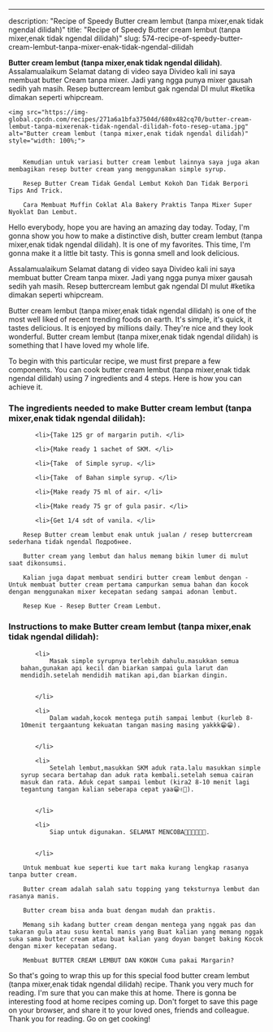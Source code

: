 ---
description: "Recipe of Speedy Butter cream lembut (tanpa mixer,enak tidak ngendal dilidah)"
title: "Recipe of Speedy Butter cream lembut (tanpa mixer,enak tidak ngendal dilidah)"
slug: 574-recipe-of-speedy-butter-cream-lembut-tanpa-mixer-enak-tidak-ngendal-dilidah

<p>
	<strong>Butter cream lembut (tanpa mixer,enak tidak ngendal dilidah)</strong>. 
	Assalamualaikum Selamat datang di video saya Divideo kali ini saya membuat butter Cream tanpa mixer. Jadi yang ngga punya mixer gausah sedih yah masih. Resep buttercream lembut gak ngendal DI mulut #ketika dimakan seperti whipcream.
</p>
<p>
	
	<img src="https://img-global.cpcdn.com/recipes/271a6a1bfa37504d/680x482cq70/butter-cream-lembut-tanpa-mixerenak-tidak-ngendal-dilidah-foto-resep-utama.jpg" alt="Butter cream lembut (tanpa mixer,enak tidak ngendal dilidah)" style="width: 100%;">
	
	
		Kemudian untuk variasi butter cream lembut lainnya saya juga akan membagikan resep butter cream yang menggunakan simple syrup.
	
		Resep Butter Cream Tidak Gendal Lembut Kokoh Dan Tidak Berpori Tips And Trick.
	
		Cara Membuat Muffin Coklat Ala Bakery Praktis Tanpa Mixer Super Nyoklat Dan Lembut.
	
</p>
<p>
	Hello everybody, hope you are having an amazing day today. Today, I'm gonna show you how to make a distinctive dish, butter cream lembut (tanpa mixer,enak tidak ngendal dilidah). It is one of my favorites. This time, I'm gonna make it a little bit tasty. This is gonna smell and look delicious.
</p>
	
<p>
	Assalamualaikum Selamat datang di video saya Divideo kali ini saya membuat butter Cream tanpa mixer. Jadi yang ngga punya mixer gausah sedih yah masih. Resep buttercream lembut gak ngendal DI mulut #ketika dimakan seperti whipcream.
</p>
<p>
	Butter cream lembut (tanpa mixer,enak tidak ngendal dilidah) is one of the most well liked of recent trending foods on earth. It's simple, it's quick, it tastes delicious. It is enjoyed by millions daily. They're nice and they look wonderful. Butter cream lembut (tanpa mixer,enak tidak ngendal dilidah) is something that I have loved my whole life.
</p>

<p>
To begin with this particular recipe, we must first prepare a few components. You can cook butter cream lembut (tanpa mixer,enak tidak ngendal dilidah) using 7 ingredients and 4 steps. Here is how you can achieve it.
</p>

<h3>The ingredients needed to make Butter cream lembut (tanpa mixer,enak tidak ngendal dilidah):</h3>

<ol>
	
		<li>{Take 125 gr of margarin putih. </li>
	
		<li>{Make ready 1 sachet of SKM. </li>
	
		<li>{Take  of Simple syrup. </li>
	
		<li>{Take  of Bahan simple syrup. </li>
	
		<li>{Make ready 75 ml of air. </li>
	
		<li>{Make ready 75 gr of gula pasir. </li>
	
		<li>{Get 1/4 sdt of vanila. </li>
	
</ol>
<p>
	
		Resep Butter cream lembut enak untuk jualan / resep buttercream sederhana tidak ngendal Подробнее.
	
		Butter cream yang lembut dan halus memang bikin lumer di mulut saat dikonsumsi.
	
		Kalian juga dapat membuat sendiri butter cream lembut dengan -Untuk membuat butter cream pertama campurkan semua bahan dan kocok dengan menggunakan mixer kecepatan sedang sampai adonan lembut.
	
		Resep Kue - Resep Butter Cream Lembut.
	
</p>

<h3>Instructions to make Butter cream lembut (tanpa mixer,enak tidak ngendal dilidah):</h3>

<ol>
	
		<li>
			Masak simple syrupnya terlebih dahulu.masukkan semua bahan,gunakan api kecil dan biarkan sampai gula larut dan mendidih.setelah mendidih matikan api,dan biarkan dingin.
			
			
		</li>
	
		<li>
			Dalam wadah,kocok mentega putih sampai lembut (kurleb 8-10menit tergaantung kekuatan tangan masing masing yakkk😁😁).
			
			
		</li>
	
		<li>
			Setelah lembut,masukkan SKM aduk rata.lalu masukkan simple syrup secara bertahap dan aduk rata kembali.setelah semua cairan masuk dan rata. Aduk cepat sampai lembut (kira2 8-10 menit lagi tegantung tangan kalian seberapa cepat yaa😁✌🏻).
			
			
		</li>
	
		<li>
			Siap untuk digunakan. SELAMAT MENCOBA🌸🌸🌸🌸🌸🌸.
			
			
		</li>
	
</ol>

<p>
	
		Untuk membuat kue seperti kue tart maka kurang lengkap rasanya tanpa butter cream.
	
		Butter cream adalah salah satu topping yang teksturnya lembut dan rasanya manis.
	
		Butter cream bisa anda buat dengan mudah dan praktis.
	
		Memang sih kadang butter cream dengan mentega yang nggak pas dan takaran gula atau susu kental manis yang Buat kalian yang memang nggak suka sama butter cream atau buat kalian yang doyan banget baking Kocok dengan mixer kecepatan sedang.
	
		Membuat BUTTER CREAM LEMBUT DAN KOKOH Cuma pakai Margarin?
	
</p>

<p>
	So that's going to wrap this up for this special food butter cream lembut (tanpa mixer,enak tidak ngendal dilidah) recipe. Thank you very much for reading. I'm sure that you can make this at home. There is gonna be interesting food at home recipes coming up. Don't forget to save this page on your browser, and share it to your loved ones, friends and colleague. Thank you for reading. Go on get cooking!
</p>
